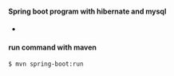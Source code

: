 #### Spring boot program with hibernate and mysql 

* 


#### run command with maven



```
$ mvn spring-boot:run
```

